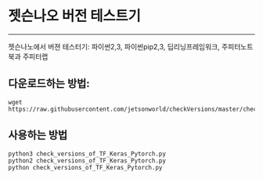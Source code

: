 # 젯슨나오 버전 테스트기
***
젯슨나노에서 버젼 테스터기:  파이썬2,3, 파이썬pip2,3, 딥리닝프레임워크, 주피터노트북과 주피터랩

## 다운로드하는 방법:
```
wget https://raw.githubusercontent.com/jetsonworld/checkVersions/master/check_versions_of_TF_Keras_Pytorch.py
```

## 사용하는 방법
```
python3 check_versions_of_TF_Keras_Pytorch.py
python2 check_versions_of_TF_Keras_Pytorch.py
python check_versions_of_TF_Keras_Pytorch.py
```
